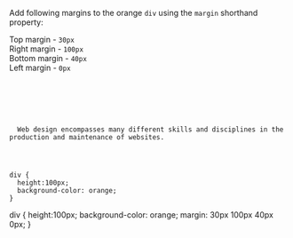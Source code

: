 Add following margins to the orange `div` using the `margin` shorthand property:

Top margin - `30px`<br>
Right margin - `100px`<br>
Bottom margin - `40px`<br>
Left margin - `0px`

<Editor lang="css" type="exercise">
<code>
<panel lang="html">
<div>
</div>
<p>
  Web design encompasses many different skills and disciplines in the production and maintenance of websites.
</p>
</panel>
<panel lang="css">
div {
  height:100px;
  background-color: orange;
}
</panel>
</code>

<solution>
div {
  height:100px;
  background-color: orange;
  margin: 30px 100px 40px 0px;
}
</solution>
</Editor>